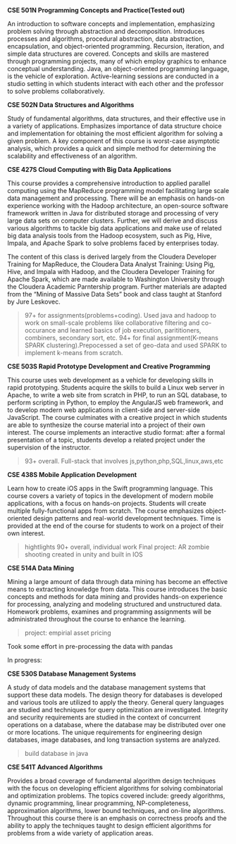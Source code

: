 **CSE 501N Programming Concepts and Practice(Tested out)**

An introduction to software concepts and implementation, emphasizing problem solving through abstraction and decomposition. Introduces processes and algorithms, procedural abstraction, data abstraction, encapsulation, and object-oriented programming. Recursion, iteration, and simple data structures are covered. Concepts and skills are mastered through programming projects, many of which employ graphics to enhance conceptual understanding. Java, an object-oriented programming language, is the vehicle of exploration. Active-learning sessions are conducted in a studio setting in which students interact with each other and the professor to solve problems collaboratively. 



**CSE 502N Data Structures and Algorithms**

Study of fundamental algorithms, data structures, and their effective use in a variety of applications. Emphasizes importance of data structure choice and implementation for obtaining the most efficient algorithm for solving a given problem. A key component of this course is worst-case asymptotic analysis, which provides a quick and simple method for determining the scalability and effectiveness of an algorithm.



**CSE 427S Cloud Computing with Big Data Applications**

This course provides a comprehensive introduction to applied parallel computing using the MapReduce programming model facilitating large scale data management and processing. There will be an emphasis on hands-on experience working with the Hadoop architecture, an open-source software framework written in Java for distributed storage and processing of very large data sets on computer clusters. Further, we will derive and discuss various algorithms to tackle big data applications and make use of related big data analysis tools from the Hadoop ecosystem, such as Pig, Hive, Impala, and Apache Spark to solve problems faced by enterprises today.

The content of this class is derived largely from the Cloudera Developer Training for MapReduce, the  Cloudera Data Analyst Training: Using Pig, Hive, and Impala with Hadoop, and the Cloudera Developer Training for Apache Spark, which are made available to Washington University through the Cloudera Academic Parntership program. Further materials are adapted from the “Mining of Massive Data Sets” book and class taught at Stanford by Jure Leskovec.

>97+ for assignments(problems+coding). 
Used java and hadoop to work on small-scale problems like collaborative filtering and co-occurance and learned basics of job execution, parititioners, combiners, secondary sort, etc. 
>94+ for final assignment(K-means SPARK clustering).Prepocessed a set of geo-data and used SPARK to implement k-means from scratch.



**CSE 503S Rapid Prototype Development and Creative Programming**

This course uses web development as a vehicle for developing skills in rapid prototyping. Students acquire the skills to build a Linux web server in Apache, to write a web site from scratch in PHP, to run an SQL database, to perform scripting in Python, to employ the AngularJS web framework, and to develop modern web applications in client-side and server-side JavaScript. The course culminates with a creative project in which students are able to synthesize the course material into a project of their own interest. The course implements an interactive studio format: after a formal presentation of a topic, students develop a related project under the supervision of the instructor. 

>93+ overall. Full-stack that involves js,python,php,SQL,linux,aws,etc



**CSE 438S Mobile Application Development**

Learn how to create iOS apps in the Swift programming language. This course covers a variety of topics in the development of modern mobile applications, with a focus on hands-on projects. Students will create multiple fully-functional apps from scratch. The course emphasizes object-oriented design patterns and real-world development techniques. Time is provided at the end of the course for students to work on a project of their own interest.

>hightlights 90+ overall, individual work 
Final project: AR zombie shooting created in unity and built in IOS



**CSE 514A Data Mining**

Mining a large amount of data through data mining has become an effective means to extracting knowledge from data. This course introduces the basic concepts and methods for data mining and provides hands-on experience for processing, analyzing and modeling structured and unstructured data. Homework problems, examines and programming assignments will be administrated throughout the course to enhance the learning.

>project: empirial asset pricing

Took some effort in pre-processing the data with pandas 







In progress:

**CSE 530S Database Management Systems**

A study of data models and the database management systems that support these data models. The design theory for databases is developed and various tools are utilized to apply the theory. General query languages are studied and techniques for query optimization are investigated. Integrity and security requirements are studied in the context of concurrent operations on a database, where the database may be distributed over one or more locations. The unique requirements for engineering design databases, image databases, and long transaction systems are analyzed. 

>build database in java



**CSE 541T Advanced Algorithms**

Provides a broad coverage of fundamental algorithm design techniques with the focus on developing efficient algorithms for solving combinatorial and optimization problems. The topics covered include: greedy algorithms, dynamic programming, linear programming, NP-completeness, approximation algorithms, lower bound techniques, and on-line algorithms. Throughout this course there is an emphasis on correctness proofs and the ability to apply the techniques taught to design efficient algorithms for problems from a wide variety of application areas.





